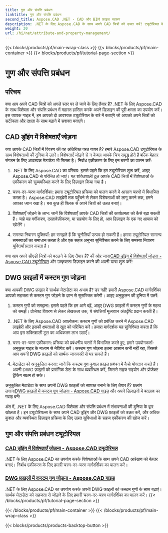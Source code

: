 ```yaml
---
title: गुण और संपत्ति प्रबंधन
linktitle: गुण और संपत्ति प्रबंधन
second_title: Aspose.CAD .NET - CAD और BIM फ़ाइल स्वरूप
description: .NET के लिए Aspose.CAD के साथ अपने CAD चित्रों को उन्नत करें! ट्यूटोरियल के माध्यम से विशेषताओं और कस्टम गुणों को सहजता से जोड़ना सीखें। अपने डिज़ाइन को सहजता से बढ़ाएं।
weight: 30
url: /hi/net/attribute-and-property-management/
---
```


{{< blocks/products/pf/main-wrap-class >}}
{{< blocks/products/pf/main-container >}}
{{< blocks/products/pf/tutorial-page-section >}}

# गुण और संपत्ति प्रबंधन



## परिचय

क्या आप अपने CAD चित्रों को अगले स्तर पर ले जाने के लिए तैयार हैं? .NET के लिए Aspose.CAD के साथ विशेषता और संपत्ति प्रबंधन में महारत हासिल करके अपने डिज़ाइन की पूरी क्षमता का उपयोग करें। इस व्यापक गाइड में, हम आपको दो आवश्यक ट्यूटोरियल के बारे में बताएंगे जो आपको अपने चित्रों को सटीकता और दक्षता के साथ बढ़ाने में सशक्त बनाएंगे।

## CAD ड्रॉइंग में विशेषताएँ जोड़ना

क्या आपके CAD चित्रों में विवरण की वह अतिरिक्त परत गायब है? हमारे Aspose.CAD ट्यूटोरियल के साथ विशेषताओं की दुनिया में उतरें। विशेषताएँ जोड़ने से न केवल आपके चित्र समृद्ध होते हैं बल्कि बेहतर संगठन के लिए आवश्यक मेटाडेटा भी मिलता है। निर्बाध एकीकरण के लिए इन चरणों का पालन करें:

1. .NET के लिए Aspose.CAD का परिचय: इससे पहले कि हम ट्यूटोरियल शुरू करें, आइए Aspose.CAD से परिचित हो जाएं। यह शक्तिशाली टूल आपके CAD चित्रों में विशेषताओं के एकीकरण को सुव्यवस्थित करने के लिए डिज़ाइन किया गया है।

2. चरण-दर-चरण मार्गदर्शिका: हमारा ट्यूटोरियल प्रक्रिया को पालन करने में आसान चरणों में विभाजित करता है। Aspose.CAD लाइब्रेरी तक पहुँचने से लेकर विशेषताओं को लागू करने तक, हमने आपका ध्यान रखा है। बस कुछ ही क्लिक से अपने चित्रों को उन्नत बनाएं।

3. विशेषताएँ जोड़ने के लाभ: जानें कि विशेषताएँ आपके CAD चित्रों की कार्यक्षमता को कैसे बढ़ा सकती हैं। चाहे यह वर्गीकरण, दस्तावेज़ीकरण, या सहयोग के लिए हो, आप डिज़ाइन के एक नए आयाम को खोलेंगे।

4. समस्या निवारण युक्तियाँ: हम समझते हैं कि चुनौतियाँ उत्पन्न हो सकती हैं। हमारा ट्यूटोरियल सामान्य समस्याओं का समाधान करता है और एक सहज अनुभव सुनिश्चित करने के लिए समस्या निवारण युक्तियाँ प्रदान करता है।

 क्या आप अपने सीएडी चित्रों को बदलने के लिए तैयार हैं? की ओर जाना[CAD ड्रॉइंग में विशेषताएँ जोड़ना - Aspose.CAD ट्यूटोरियल](./adding-attributes-to-cad-drawings/) और उत्कृष्टता डिज़ाइन करने की अपनी यात्रा शुरू करें!

## DWG फ़ाइलों में कस्टम गुण जोड़ना

क्या आपकी DWG फ़ाइल में सार्थक मेटाडेटा का अभाव है? डर नहीं! हमारी Aspose.CAD मार्गदर्शिका आपको सहजता से कस्टम गुण जोड़ने के ज्ञान से सुसज्जित करेगी। आइए अनुकूलन की दुनिया में उतरें:

1. कस्टम गुणों को समझना: इससे पहले कि हम आगे बढ़ें, आइए DWG फ़ाइलों में कस्टम गुणों के महत्व को समझें। प्रोजेक्ट विवरण से लेकर लेखकत्व तक, ये संपत्तियाँ मूल्यवान अंतर्दृष्टि प्रदान करती हैं।

2. .NET के लिए Aspose.CAD अवलोकन: कस्टम गुणों को प्रबंधित करने में Aspose.CAD लाइब्रेरी और इसकी क्षमताओं से खुद को परिचित करें। हमारा मार्गदर्शक यह सुनिश्चित करता है कि आप इस शक्तिशाली टूल का अधिकतम लाभ उठाएँ।

3. चरण-दर-चरण एकीकरण: प्रक्रिया को प्रबंधनीय चरणों में विभाजित करते हुए, हमारे उपयोगकर्ता-अनुकूल गाइड के माध्यम से नेविगेट करें। कस्टम गुण जोड़ना इतना आसान कभी नहीं रहा, जिससे आप अपनी DWG फ़ाइलों को सार्थक जानकारी से भर सकते हैं।

4. मेटाडेटा को अनुकूलित करना: जानें कि कस्टम गुण कुशल फ़ाइल प्रबंधन में कैसे योगदान करते हैं। अपनी DWG फ़ाइलों को प्रासंगिक डेटा के साथ व्यवस्थित करें, जिससे सहज सहयोग और प्रोजेक्ट ट्रैकिंग सक्षम हो सके।

 अनुकूलित मेटाडेटा के साथ अपनी DWG फ़ाइलों को सशक्त बनाने के लिए तैयार हैं? छलांग लगाना[DWG फ़ाइलों में कस्टम गुण जोड़ना - Aspose.CAD गाइड](./adding-custom-properties-to-dwg/) और अपने डिज़ाइनों में बदलाव का गवाह बनें!

अंत में, .NET के लिए Aspose.CAD विशेषता और संपत्ति प्रबंधन में संभावनाओं की दुनिया के द्वार खोलता है। इन ट्यूटोरियल्स के साथ अपने CAD ड्रॉइंग और DWG फ़ाइलों को उन्नत करें, और अधिक कुशल और व्यवस्थित डिज़ाइन प्रक्रिया के लिए उन्नत सुविधाओं के सहज एकीकरण की खोज करें।
## गुण और संपत्ति प्रबंधन ट्यूटोरियल
### [CAD ड्रॉइंग में विशेषताएँ जोड़ना - Aspose.CAD ट्यूटोरियल](./adding-attributes-to-cad-drawings/)
.NET के लिए Aspose.CAD का उपयोग करके विशेषताओं के साथ अपने CAD आरेखण को बेहतर बनाएं। निर्बाध एकीकरण के लिए हमारी चरण-दर-चरण मार्गदर्शिका का पालन करें।
### [DWG फ़ाइलों में कस्टम गुण जोड़ना - Aspose.CAD गाइड](./adding-custom-properties-to-dwg/)
.NET के लिए Aspose.CAD का उपयोग करके अपनी DWG फ़ाइलों को कस्टम गुणों के साथ बढ़ाएं। सार्थक मेटाडेटा को सहजता से जोड़ने के लिए हमारी चरण-दर-चरण मार्गदर्शिका का पालन करें।
{{< /blocks/products/pf/tutorial-page-section >}}

{{< /blocks/products/pf/main-container >}}
{{< /blocks/products/pf/main-wrap-class >}}

{{< blocks/products/products-backtop-button >}}
